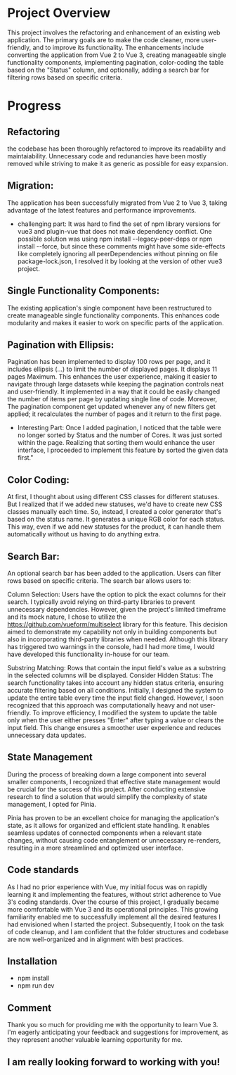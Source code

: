 # Project Overview

This project involves the refactoring and enhancement of an existing web application. The primary goals are to make the code cleaner, more user-friendly, and to improve its functionality. The enhancements include converting the application from Vue 2 to Vue 3, creating manageable single functionality components, implementing pagination, color-coding the table based on the "Status" column, and optionally, adding a search bar for filtering rows based on specific criteria.


# Progress

## Refactoring
the codebase has been thoroughly refactored to improve its readability and maintaiability. Unnecessary code and redunancies have been mostly removed while striving to make it as generic as possible for easy expansion.

## Migration:
The application has been successfully migrated from Vue 2 to Vue 3, taking advantage of the latest features and performance improvements.

- challenging part: It was hard to find the set of npm library versions for vue3 and plugin-vue that does not make dependency conflict. One possible solution was using npm install --legacy-peer-deps or npm install --force, but since these comments might have some side-effects like completely ignoring all peerDependencies without pinning on file package-lock.json,  I resolved it by looking at the version of other vue3 project.

## Single Functionality Components:
The existing application's single component have been restructured to create manageable single functionality components. This enhances code modularity and makes it easier to work on specific parts of the application.

## Pagination with Ellipsis: 
Pagination has been implemented to display 100 rows per page, and it includes ellipsis (...) to limit the number of displayed pages. It displays 11 pages Maximum. This enhances the user experience, making it easier to navigate through large datasets while keeping the pagination controls neat and user-friendly. It implemented in a way that it could be easily changed the number of items per page by updating single line of code. Moreover, The pagination component get updated whenever any of new filters get applied; it recalculates the number of pages and it return to the first page.

- Interesting Part: Once I added pagination, I noticed that the table were no longer sorted by Status and the number of Cores. It was just sorted within the page. Realizing that sorting them would enhance the user interface, I proceeded to implement this feature by sorted the given data first."

## Color Coding:
 At first, I thought about using different CSS classes for different statuses. But I realized that if we added new statuses, we'd have to create new CSS classes manually each time. So, instead, I created a color generator that's based on the status name. It generates a unique RGB color for each status. This way, even if we add new statuses for the product, it can handle them automatically without us having to do anything extra.

## Search Bar: 
An optional search bar has been added to the application. Users can filter rows based on specific criteria. The search bar allows users to:

Column Selection: Users have the option to pick the exact columns for their search. I typically avoid relying on third-party libraries to prevent unnecessary dependencies. However, given the project's limited timeframe and its mock nature, I chose to utilize the https://github.com/vueform/multiselect library for this feature. This decision aimed to demonstrate my capability not only in building components but also in incorporating third-party libraries when needed. Although this library has triggered two warnings in the console, had I had more time, I would have developed this functionality in-house for our team.

Substring Matching: Rows that contain the input field's value as a substring in the selected columns will be displayed.
Consider Hidden Status: The search functionality takes into account any hidden status criteria, ensuring accurate filtering based on all conditions. Initially, I designed the system to update the entire table every time the input field changed. However, I soon recognized that this approach was computationally heavy and not user-friendly. To improve efficiency, I modified the system to update the table only when the user either presses "Enter" after typing a value or clears the input field. This change ensures a smoother user experience and reduces unnecessary data updates.

## State Management
During the process of breaking down a large component into several smaller components, I recognized that effective state management would be crucial for the success of this project. After conducting extensive research to find a solution that would simplify the complexity of state management, I opted for Pinia.

Pinia has proven to be an excellent choice for managing the application's state, as it allows for organized and efficient state handling. It enables seamless updates of connected components when a relevant state changes, without causing code entanglement or unnecessary re-renders, resulting in a more streamlined and optimized user interface.

## Code standards
As I had no prior experience with Vue, my initial focus was on rapidly learning it and implementing the features, without strict adherence to Vue 3's coding standards. Over the course of this project, I gradually became more comfortable with Vue 3 and its operational principles. This growing familiarity enabled me to successfully implement all the desired features I had envisioned when I started the project. Subsequently, I took on the task of code cleanup, and I am confident that the folder structures and codebase are now well-organized and in alignment with best practices.


## Installation
- npm install
- npm run dev

## Comment
Thank you so much for providing me with the opportunity to learn Vue 3. I'm eagerly anticipating your feedback and suggestions for improvement, as they represent another valuable learning opportunity for me.

## I am really looking forward to working with you!
